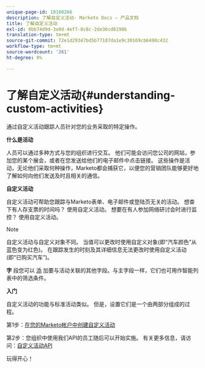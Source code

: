 ```yaml
---
unique-page-id: 10100266
description: 了解自定义活动- Marketo Docs — 产品文档
title: 了解自定义活动
exl-id: 0bb74d9d-3a9d-4ef7-8c8c-2de36cd6190b
translation-type: tm+mt
source-git-commit: 72e1d29347bd5b77107da1e9c30169cb6490c432
workflow-type: tm+mt
source-wordcount: '261'
ht-degree: 0%

---
```


# 了解自定义活动{#understanding-custom-activities}

通过自定义活动跟踪人员针对您的业务采取的特定操作。

**什么是活动**

人员可以通过多种方式与您的组织进行交互。 他们可能会访问您公司的网站，参加您的某个展会，或者在您发送给他们的电子邮件中点击链接。 这些操作是活动，无论他们采取何种操作，Marketo都会捕获它，以便您的营销团队能够更好地了解如何向他们发送及时且相关的通信。

**自定义活动**

自定义活动可帮助您跟踪与Marketo表单、电子邮件或登陆页无关的活动。 想查下有人存支票的时间吗？ 使用自定义活动。 想要在有人参加网络研讨会时进行监控？ 使用自定义活动。

>[!NOTE]
>
>自定义活动与自定义对象不同。 当值可以更改时使用自定义对象(即“汽车颜色”从蓝色变为红色)。 在跟踪发生的时刻及其详细信息无法更改时使用自定义活动(即“已购买汽车”)。

**字** 段您可以 [添](/help/marketo/product-docs/administration/marketo-custom-activities/add-edit-delete-marketo-custom-activity-fields.md) 加要与活动关联的其他字段。与主字段一样，它们也可用作智能列表中的筛选条件。

**入门**

自定义活动的功能与标准活动类似。 但是，设置它们是一个由两部分组成的过程。

第1步：[在您的Marketo帐户中创建自定义活动](/help/marketo/product-docs/administration/marketo-custom-activities/create-a-custom-activity.md)

第2步：您组织中使用我们API的员工随后可以开始实施。 有关更多信息，请访问：[自定义活动API](https://developers.marketo.com/documentation/rest/add-custom-activities/)

玩得开心！

